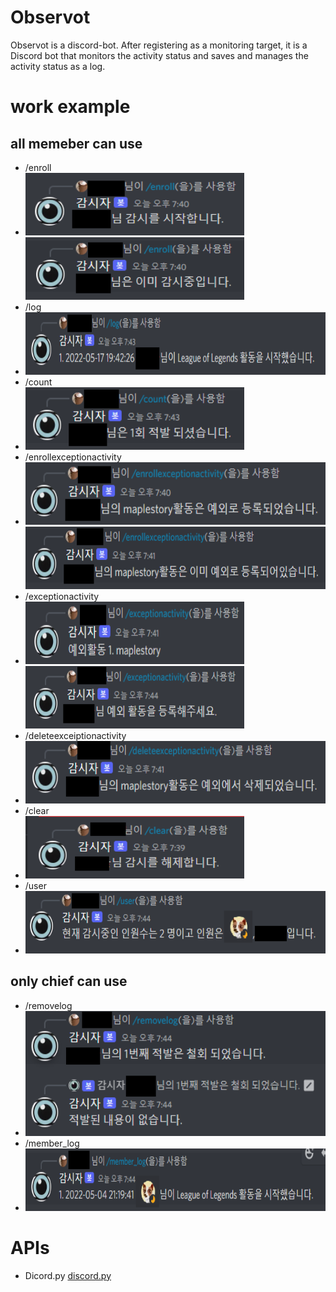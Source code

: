 # Observot

Observot is a discord-bot.
After registering as a monitoring target, it is a Discord bot that monitors the activity status and saves and manages the activity status as a log.

# work example

## all memeber can use
* /enroll
* <img src="example/enroll0.png" width="350" height="100"> <img src="example/enroll1.png" width="350" height="100">
* /log
* <img src="example/log.png" width="600" height="100">
* /count
* <img src="example/count.png" width="350" height="100">
* /enrollexceptionactivity
* <img src="example/enrollexceiptionactivity0.png" width="550" height="100"> <img src="example/enrollexceiptionactivity1.png" width="550" height="100">
* /exceptionactivity
* <img src="example/exceiptionactivity0.png" width="350" height="100"> <img src="example/exceptionactivity1.png" width="350" height="100">
* /deleteexceiptionactivity
* <img src="example/deleteexceiptionactivity.png" width="500" height="100">
* /clear
* <img src="example/clear.png" width="350" height="100">
* /user
* <img src="example/user.png" width="500" height="100">

## only chief can use
* /removelog
* <img src="example/removelog.png" width="500" height="200">
* /member_log
* <img src="example/member_log.png" width="600" height="100">


# APIs
* Dicord.py
[discord.py](https://discordpy.readthedocs.io/en/stable/api.html)
